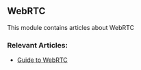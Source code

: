 ## WebRTC

This module contains articles about WebRTC

### Relevant Articles:

- [Guide to WebRTC](https://www.baeldung.com/webrtc)


